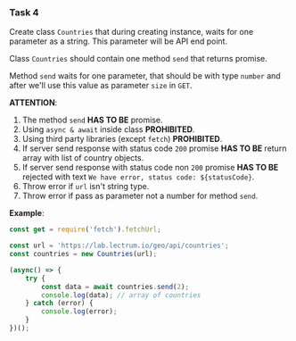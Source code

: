 ### Task 4

Create class `Countries` that during creating instance, waits for one parameter as a string. This parameter will be API end point.

Class `Countries` should contain one method `send` that returns promise.

Method `send` waits for one parameter, that should be with type `number` and after we'll use this value as parameter `size` in `GET`.

**ATTENTION**:

1. The method `send` **HAS TO BE** promise.
2. Using `async & await` inside class **PROHIBITED**.
3. Using third party libraries (except `fetch`) **PROHIBITED**.
4. If server send response with status code `200` promise **HAS TO BE** return array with list of country objects.
5. If server send response with status code non `200` promise **HAS TO BE** rejected with text `We have error, status code: ${statusCode}`.
6. Throw error if `url` isn't string type.
7. Throw error if pass as parameter not a number for method `send`.

**Example**:

```javascript
const get = require('fetch').fetchUrl;

const url = 'https://lab.lectrum.io/geo/api/countries';
const countries = new Countries(url);

(async() => {
    try {
        const data = await countries.send(2);
        console.log(data); // array of countries
    } catch (error) {
        console.log(error);
    }
})();
```
